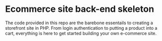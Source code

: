 # Ecommerce site back-end skeleton

The code provided in this repo are the barebone essentails to creating a storefront site in PHP.
From login authentication to putting a product into a cart, everything is here to get started
building your own e-commerce site.
